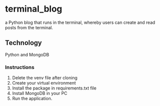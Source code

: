 # terminal_blog
a Python blog that runs in the terminal, whereby users can create and read posts from the terminal. 

## Technology
Python and MongoDB

### Instructions
1. Delete the venv file after cloning
2. Create your virtual environment
3. Install the package in requirements.txt file
4. Install MongoDB in your PC
5. Run the application.
